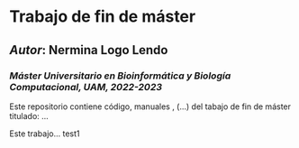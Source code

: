 # Trabajo de fin de máster 

## *Autor*: Nermina Logo Lendo

### *Máster Universitario en Bioinformática y Biología Computacional, UAM, 2022-2023*

Este repositorio contiene código, manuales , (...) del tabajo de fin de máster titulado: ...


Este trabajo...
test1
